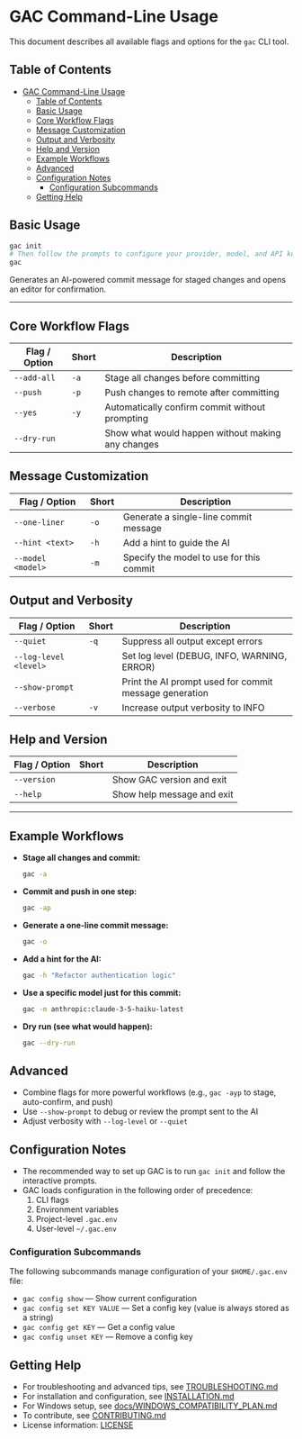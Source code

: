 # GAC Command-Line Usage

This document describes all available flags and options for the `gac` CLI tool.

## Table of Contents

- [GAC Command-Line Usage](#gac-command-line-usage)
  - [Table of Contents](#table-of-contents)
  - [Basic Usage](#basic-usage)
  - [Core Workflow Flags](#core-workflow-flags)
  - [Message Customization](#message-customization)
  - [Output and Verbosity](#output-and-verbosity)
  - [Help and Version](#help-and-version)
  - [Example Workflows](#example-workflows)
  - [Advanced](#advanced)
  - [Configuration Notes](#configuration-notes)
    - [Configuration Subcommands](#configuration-subcommands)
  - [Getting Help](#getting-help)

## Basic Usage

```sh
gac init
# Then follow the prompts to configure your provider, model, and API keys interactively
gac
```

Generates an AI-powered commit message for staged changes and opens an editor for confirmation.

---

## Core Workflow Flags

| Flag / Option | Short | Description                                       |
| ------------- | ----- | ------------------------------------------------- |
| `--add-all`   | `-a`  | Stage all changes before committing               |
| `--push`      | `-p`  | Push changes to remote after committing           |
| `--yes`       | `-y`  | Automatically confirm commit without prompting    |
| `--dry-run`   |       | Show what would happen without making any changes |

## Message Customization

| Flag / Option     | Short | Description                              |
| ----------------- | ----- | ---------------------------------------- |
| `--one-liner`     | `-o`  | Generate a single-line commit message    |
| `--hint <text>`   | `-h`  | Add a hint to guide the AI               |
| `--model <model>` | `-m`  | Specify the model to use for this commit |

## Output and Verbosity

| Flag / Option         | Short | Description                                            |
| --------------------- | ----- | ------------------------------------------------------ |
| `--quiet`             | `-q`  | Suppress all output except errors                      |
| `--log-level <level>` |       | Set log level (DEBUG, INFO, WARNING, ERROR)            |
| `--show-prompt`       |       | Print the AI prompt used for commit message generation |
| `--verbose`           | `-v`  | Increase output verbosity to INFO                      |

## Help and Version

| Flag / Option | Short | Description                |
| ------------- | ----- | -------------------------- |
| `--version`   |       | Show GAC version and exit  |
| `--help`      |       | Show help message and exit |

---

## Example Workflows

- **Stage all changes and commit:**

  ```sh
  gac -a
  ```

- **Commit and push in one step:**

  ```sh
  gac -ap
  ```

- **Generate a one-line commit message:**

  ```sh
  gac -o
  ```

- **Add a hint for the AI:**

  ```sh
  gac -h "Refactor authentication logic"
  ```

- **Use a specific model just for this commit:**

  ```sh
  gac -m anthropic:claude-3-5-haiku-latest
  ```

- **Dry run (see what would happen):**

  ```sh
  gac --dry-run
  ```

## Advanced

- Combine flags for more powerful workflows (e.g., `gac -ayp` to stage, auto-confirm, and push)
- Use `--show-prompt` to debug or review the prompt sent to the AI
- Adjust verbosity with `--log-level` or `--quiet`

## Configuration Notes

- The recommended way to set up GAC is to run `gac init` and follow the interactive prompts.
- GAC loads configuration in the following order of precedence:
  1. CLI flags
  2. Environment variables
  3. Project-level `.gac.env`
  4. User-level `~/.gac.env`

### Configuration Subcommands

The following subcommands manage configuration of your `$HOME/.gac.env` file:

- `gac config show` — Show current configuration
- `gac config set KEY VALUE` — Set a config key (value is always stored as a string)
- `gac config get KEY` — Get a config value
- `gac config unset KEY` — Remove a config key

## Getting Help

- For troubleshooting and advanced tips, see [TROUBLESHOOTING.md](TROUBLESHOOTING.md)
- For installation and configuration, see [INSTALLATION.md](INSTALLATION.md)
- For Windows setup, see [docs/WINDOWS_COMPATIBILITY_PLAN.md](docs/WINDOWS_COMPATIBILITY_PLAN.md)
- To contribute, see [CONTRIBUTING.md](CONTRIBUTING.md)
- License information: [LICENSE](LICENSE)

